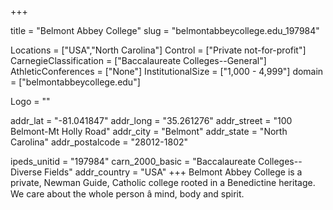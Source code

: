
+++

title = "Belmont Abbey College"
slug = "belmontabbeycollege.edu_197984"

Locations = ["USA","North Carolina"]
Control = ["Private not-for-profit"]
CarnegieClassification = ["Baccalaureate Colleges--General"]
AthleticConferences = ["None"]
InstitutionalSize = ["1,000 - 4,999"]
domain = ["belmontabbeycollege.edu"]

Logo = ""

addr_lat = "-81.041847"
addr_long = "35.261276"
addr_street = "100 Belmont-Mt Holly Road"
addr_city = "Belmont"
addr_state = "North Carolina"
addr_postalcode = "28012-1802"

ipeds_unitid = "197984"
carn_2000_basic = "Baccalaureate Colleges--Diverse Fields"
addr_country = "USA"
+++
    Belmont Abbey College is a private, Newman Guide, Catholic college rooted in a Benedictine heritage. We care about the whole person â mind, body and spirit.

